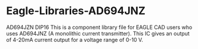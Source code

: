 # Eagle-Libraries-AD694JNZ
AD694JZN DIP16
This is a component library file for EAGLE CAD users who uses AD694JNZ (A monolithic current transmitter). 
This IC gives an output of 4-20mA current output for a voltage range of 0-10 V.
